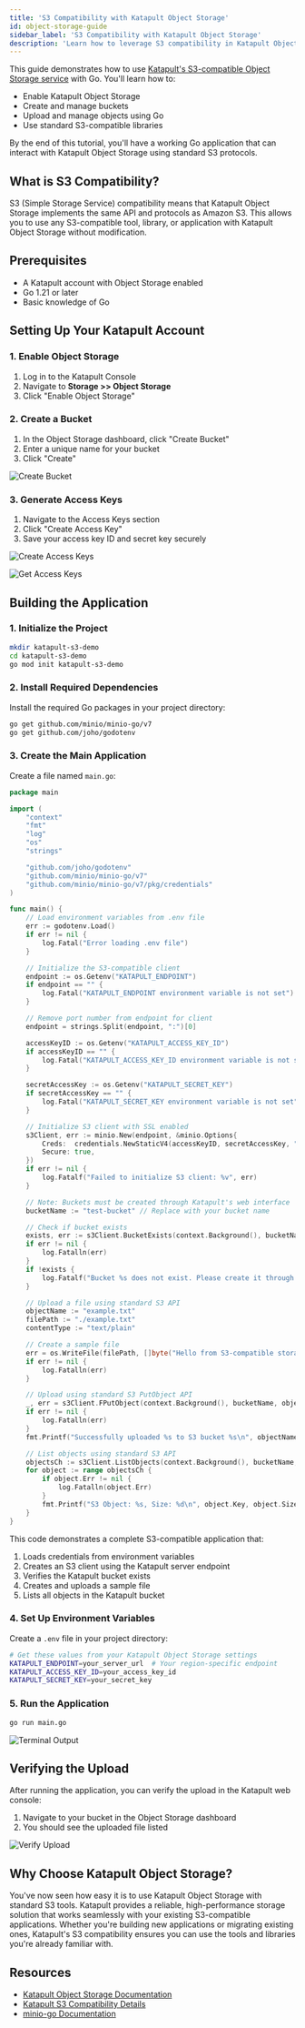 ```yaml
---
title: 'S3 Compatibility with Katapult Object Storage'
id: object-storage-guide
sidebar_label: 'S3 Compatibility with Katapult Object Storage'
description: 'Learn how to leverage S3 compatibility in Katapult Object Storage using Go. A practical guide to using standard S3 tools and libraries with Katapult.'
---
```


This guide demonstrates how to use [Katapult's S3-compatible Object Storage service](https://katapult.io/products/object-storage/)
with Go. You'll learn how to:

- Enable Katapult Object Storage
- Create and manage buckets
- Upload and manage objects using Go
- Use standard S3-compatible libraries

By the end of this tutorial, you'll have a working Go application that can interact
with Katapult Object Storage using standard S3 protocols.

## What is S3 Compatibility?

S3 (Simple Storage Service) compatibility means that Katapult Object Storage
implements the same API and protocols as Amazon S3. This allows you to use any
S3-compatible tool, library, or application
with Katapult Object Storage without modification.

## Prerequisites

- A Katapult account with Object Storage enabled
- Go 1.21 or later
- Basic knowledge of Go

## Setting Up Your Katapult Account

### 1. Enable Object Storage

1. Log in to the Katapult Console
2. Navigate to **Storage >> Object Storage**
3. Click "Enable Object Storage"

### 2. Create a Bucket

1. In the Object Storage dashboard, click "Create Bucket"
2. Enter a unique name for your bucket
3. Click "Create"

![Create Bucket](../static/img/object-storage-tutorial/create-bucket.gif)

### 3. Generate Access Keys

1. Navigate to the Access Keys section
2. Click "Create Access Key"
3. Save your access key ID and secret key securely

![Create Access Keys](../static/img/object-storage-tutorial/create-access-key.gif)

![Get Access Keys](../static/img/object-storage-tutorial/get-access-key.png)

## Building the Application

### 1. Initialize the Project

```bash
mkdir katapult-s3-demo
cd katapult-s3-demo
go mod init katapult-s3-demo
```

### 2. Install Required Dependencies

Install the required Go packages in your project directory:

```bash
go get github.com/minio/minio-go/v7
go get github.com/joho/godotenv
```

### 3. Create the Main Application

Create a file named `main.go`:

 <!-- markdownlint-disable MD013 -->

```go
package main

import (
    "context"
    "fmt"
    "log"
    "os"
    "strings"

    "github.com/joho/godotenv"
    "github.com/minio/minio-go/v7"
    "github.com/minio/minio-go/v7/pkg/credentials"
)

func main() {
    // Load environment variables from .env file
    err := godotenv.Load()
    if err != nil {
        log.Fatal("Error loading .env file")
    }

    // Initialize the S3-compatible client
    endpoint := os.Getenv("KATAPULT_ENDPOINT")
    if endpoint == "" {
        log.Fatal("KATAPULT_ENDPOINT environment variable is not set")
    }

    // Remove port number from endpoint for client
    endpoint = strings.Split(endpoint, ":")[0]

    accessKeyID := os.Getenv("KATAPULT_ACCESS_KEY_ID")
    if accessKeyID == "" {
        log.Fatal("KATAPULT_ACCESS_KEY_ID environment variable is not set")
    }

    secretAccessKey := os.Getenv("KATAPULT_SECRET_KEY")
    if secretAccessKey == "" {
        log.Fatal("KATAPULT_SECRET_KEY environment variable is not set")
    }

    // Initialize S3 client with SSL enabled
    s3Client, err := minio.New(endpoint, &minio.Options{
        Creds:  credentials.NewStaticV4(accessKeyID, secretAccessKey, ""),
        Secure: true,
    })
    if err != nil {
        log.Fatalf("Failed to initialize S3 client: %v", err)
    }

    // Note: Buckets must be created through Katapult's web interface
    bucketName := "test-bucket" // Replace with your bucket name

    // Check if bucket exists
    exists, err := s3Client.BucketExists(context.Background(), bucketName)
    if err != nil {
        log.Fatalln(err)
    }
    if !exists {
        log.Fatalf("Bucket %s does not exist. Please create it through Katapult's web interface first.\n", bucketName)
    }

    // Upload a file using standard S3 API
    objectName := "example.txt"
    filePath := "./example.txt"
    contentType := "text/plain"

    // Create a sample file
    err = os.WriteFile(filePath, []byte("Hello from S3-compatible storage!"), 0644)
    if err != nil {
        log.Fatalln(err)
    }

    // Upload using standard S3 PutObject API
    _, err = s3Client.FPutObject(context.Background(), bucketName, objectName, filePath, minio.PutObjectOptions{ContentType: contentType})
    if err != nil {
        log.Fatalln(err)
    }
    fmt.Printf("Successfully uploaded %s to S3 bucket %s\n", objectName, bucketName)

    // List objects using standard S3 API
    objectsCh := s3Client.ListObjects(context.Background(), bucketName, minio.ListObjectsOptions{})
    for object := range objectsCh {
        if object.Err != nil {
            log.Fatalln(object.Err)
        }
        fmt.Printf("S3 Object: %s, Size: %d\n", object.Key, object.Size)
    }
}
```

 <!-- markdownlint-enable MD013 -->

This code demonstrates a complete S3-compatible application that:

1. Loads credentials from environment variables
2. Creates an S3 client using the Katapult server endpoint
3. Verifies the Katapult bucket exists
4. Creates and uploads a sample file
5. Lists all objects in the Katapult bucket

### 4. Set Up Environment Variables

Create a `.env` file in your project directory:

```bash
# Get these values from your Katapult Object Storage settings
KATAPULT_ENDPOINT=your_server_url  # Your region-specific endpoint
KATAPULT_ACCESS_KEY_ID=your_access_key_id
KATAPULT_SECRET_KEY=your_secret_key
```

### 5. Run the Application

```bash
go run main.go
```

![Terminal Output](../static/img/object-storage-tutorial/terminal-output.gif)

## Verifying the Upload

After running the application, you can verify the upload in the Katapult web console:

1. Navigate to your bucket in the Object Storage dashboard
2. You should see the uploaded file listed

![Verify Upload](../static/img/object-storage-tutorial/verify-upload.gif)

## Why Choose Katapult Object Storage?

You've now seen how easy it is to use Katapult Object Storage with standard S3
tools. Katapult provides a reliable, high-performance storage solution that
 works seamlessly with your existing S3-compatible applications. Whether you're
 building new applications or migrating existing ones, Katapult's S3 compatibility
 ensures you can use the tools and libraries you're already familiar with.

## Resources

- [Katapult Object Storage Documentation](https://docs.katapult.io/docs/product/storage/object-storage/quickstart)
- [Katapult S3 Compatibility Details](https://docs.katapult.io/docs/product/storage/object-storage/details/s3-compatibility)
- [minio-go Documentation](https://docs.min.io/docs/golang-client-api-reference)
